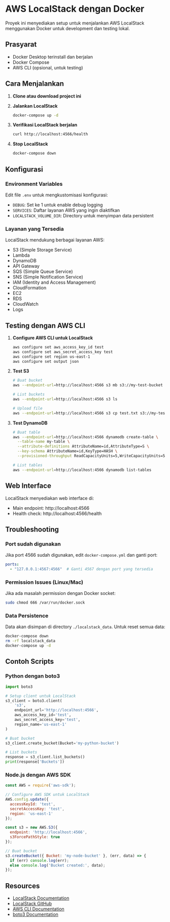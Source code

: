 # AWS LocalStack dengan Docker

Proyek ini menyediakan setup untuk menjalankan AWS LocalStack menggunakan Docker untuk development dan testing lokal.

## Prasyarat

- Docker Desktop terinstall dan berjalan
- Docker Compose
- AWS CLI (opsional, untuk testing)

## Cara Menjalankan

1. **Clone atau download project ini**

2. **Jalankan LocalStack**
   ```bash
   docker-compose up -d
   ```

3. **Verifikasi LocalStack berjalan**
   ```bash
   curl http://localhost:4566/health
   ```

4. **Stop LocalStack**
   ```bash
   docker-compose down
   ```

## Konfigurasi

### Environment Variables

Edit file `.env` untuk mengkustomisasi konfigurasi:

- `DEBUG`: Set ke 1 untuk enable debug logging
- `SERVICES`: Daftar layanan AWS yang ingin diaktifkan
- `LOCALSTACK_VOLUME_DIR`: Directory untuk menyimpan data persistent

### Layanan yang Tersedia

LocalStack mendukung berbagai layanan AWS:
- S3 (Simple Storage Service)
- Lambda
- DynamoDB
- API Gateway
- SQS (Simple Queue Service)
- SNS (Simple Notification Service)
- IAM (Identity and Access Management)
- CloudFormation
- EC2
- RDS
- CloudWatch
- Logs

## Testing dengan AWS CLI

1. **Configure AWS CLI untuk LocalStack**
   ```bash
   aws configure set aws_access_key_id test
   aws configure set aws_secret_access_key test
   aws configure set region us-east-1
   aws configure set output json
   ```

2. **Test S3**
   ```bash
   # Buat bucket
   aws --endpoint-url=http://localhost:4566 s3 mb s3://my-test-bucket
   
   # List buckets
   aws --endpoint-url=http://localhost:4566 s3 ls
   
   # Upload file
   aws --endpoint-url=http://localhost:4566 s3 cp test.txt s3://my-test-bucket/
   ```

3. **Test DynamoDB**
   ```bash
   # Buat table
   aws --endpoint-url=http://localhost:4566 dynamodb create-table \
     --table-name my-table \
     --attribute-definitions AttributeName=id,AttributeType=S \
     --key-schema AttributeName=id,KeyType=HASH \
     --provisioned-throughput ReadCapacityUnits=5,WriteCapacityUnits=5
   
   # List tables
   aws --endpoint-url=http://localhost:4566 dynamodb list-tables
   ```

## Web Interface

LocalStack menyediakan web interface di:
- Main endpoint: http://localhost:4566
- Health check: http://localhost:4566/health

## Troubleshooting

### Port sudah digunakan
Jika port 4566 sudah digunakan, edit `docker-compose.yml` dan ganti port:
```yaml
ports:
  - "127.0.0.1:4567:4566"  # Ganti 4567 dengan port yang tersedia
```

### Permission Issues (Linux/Mac)
Jika ada masalah permission dengan Docker socket:
```bash
sudo chmod 666 /var/run/docker.sock
```

### Data Persistence
Data akan disimpan di directory `./localstack_data`. Untuk reset semua data:
```bash
docker-compose down
rm -rf localstack_data
docker-compose up -d
```

## Contoh Scripts

### Python dengan boto3
```python
import boto3

# Setup client untuk LocalStack
s3_client = boto3.client(
    's3',
    endpoint_url='http://localhost:4566',
    aws_access_key_id='test',
    aws_secret_access_key='test',
    region_name='us-east-1'
)

# Buat bucket
s3_client.create_bucket(Bucket='my-python-bucket')

# List buckets
response = s3_client.list_buckets()
print(response['Buckets'])
```

### Node.js dengan AWS SDK
```javascript
const AWS = require('aws-sdk');

// Configure AWS SDK untuk LocalStack
AWS.config.update({
  accessKeyId: 'test',
  secretAccessKey: 'test',
  region: 'us-east-1'
});

const s3 = new AWS.S3({
  endpoint: 'http://localhost:4566',
  s3ForcePathStyle: true
});

// Buat bucket
s3.createBucket({ Bucket: 'my-node-bucket' }, (err, data) => {
  if (err) console.log(err);
  else console.log('Bucket created:', data);
});
```

## Resources

- [LocalStack Documentation](https://docs.localstack.cloud/)
- [LocalStack GitHub](https://github.com/localstack/localstack)
- [AWS CLI Documentation](https://docs.aws.amazon.com/cli/)
- [boto3 Documentation](https://boto3.amazonaws.com/v1/documentation/api/latest/index.html)